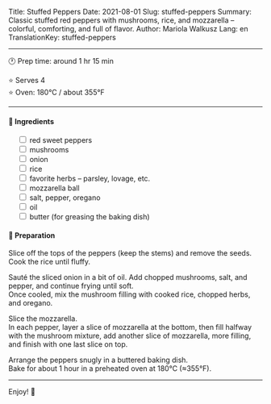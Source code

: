 Title: Stuffed Peppers
Date: 2021-08-01
Slug: stuffed-peppers
Summary: Classic stuffed red peppers with mushrooms, rice, and mozzarella – colorful, comforting, and full of flavor.
Author: Mariola Walkusz
Lang: en
TranslationKey: stuffed-peppers

---

<!-- ![def] -->

🕐 Prep time: around 1 hr 15 min

⭐ Serves 4 </br>
⭐ Oven: 180°C / about 355°F </br>
  
---

#### 🌿 Ingredients

&emsp; <input type="checkbox"> red sweet peppers </br>
&emsp; <input type="checkbox"> mushrooms </br>
&emsp; <input type="checkbox"> onion </br>
&emsp; <input type="checkbox"> rice </br>
&emsp; <input type="checkbox"> favorite herbs – parsley, lovage, etc. </br>
&emsp; <input type="checkbox"> mozzarella ball </br>
&emsp; <input type="checkbox"> salt, pepper, oregano </br>
&emsp; <input type="checkbox"> oil </br>
&emsp; <input type="checkbox"> butter (for greasing the baking dish) </br>

#### 📝 Preparation

Slice off the tops of the peppers (keep the stems) and remove the seeds.  
Cook the rice until fluffy.  

Sauté the sliced onion in a bit of oil. Add chopped mushrooms, salt, and pepper, and continue frying until soft.  
Once cooled, mix the mushroom filling with cooked rice, chopped herbs, and oregano.  

Slice the mozzarella.  
In each pepper, layer a slice of mozzarella at the bottom, then fill halfway with the mushroom mixture, add another slice of mozzarella, more filling, and finish with one last slice on top.  

Arrange the peppers snugly in a buttered baking dish.  
Bake for about 1 hour in a preheated oven at 180°C (≈355°F).

---

Enjoy! 💛

[def]: static/images/stuffed_peppers.jpg
